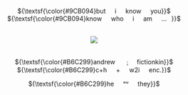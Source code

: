<div align="center">

${\textsf{\color{#9CB094}but⠀⠀i⠀⠀know⠀⠀you}}$\
${\textsf{\color{#9CB094}know⠀⠀who⠀⠀i⠀⠀am⠀⠀...⠀}}$\
⠀

![](https://files.catbox.moe/n04iuo.png)\
⠀

${\textsf{\color{#B6C299}andrew⠀⠀﹔⠀ fictionkin}}$\
${\textsf{\color{#B6C299}c+h⠀⠀+⠀⠀w2i⠀⠀enc.}}$

${\textsf{\color{#B6C299}he⠀⠀ᵒᵘ⠀⠀they}}$


</div>
